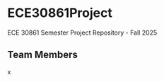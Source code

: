 # ECE30861Project
ECE 30861 Semester Project Repository - Fall 2025
 
Team Members
----------------

x


